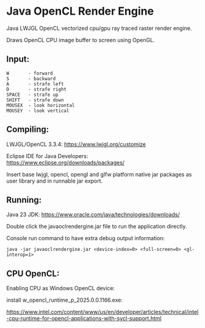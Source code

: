 # Java OpenCL Render Engine

Java LWJGL OpenCL vectorized cpu/gpu ray traced raster render engine.

Draws OpenCL CPU image buffer to screen using OpenGL.

Input:
----------------
```
W       - forward
S       - backward
A       - strafe left
D       - strafe right
SPACE   - strafe up
SHIFT   - strafe down
MOUSEX  - look horizontal
MOUSEY  - look vertical
```

Compiling:
----------------

LWJGL/OpenCL 3.3.4: https://www.lwjgl.org/customize

Eclipse IDE for Java Developers: https://www.eclipse.org/downloads/packages/

Insert base lwjgl, opencl, opengl and glfw platform native jar packages as user library and in runnable jar export.

Running:
----------------

Java 23 JDK: https://www.oracle.com/java/technologies/downloads/

Double click the javaoclrendergine.jar file to run the application directly.

Console run command to have extra debug output information:
```
java -jar javaoclrendergine.jar <device-index=0> <full-screen=0> <gl-interop=1>
```

CPU OpenCL:
----------------
Enabling CPU as Windows OpenCL device:

install w_opencl_runtime_p_2025.0.0.1166.exe:

https://www.intel.com/content/www/us/en/developer/articles/technical/intel-cpu-runtime-for-opencl-applications-with-sycl-support.html
